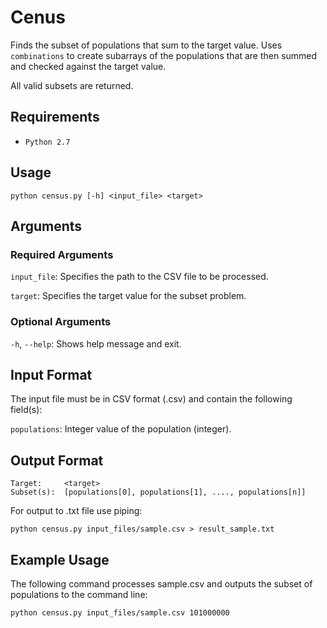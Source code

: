 # Cenus
Finds the subset of populations that sum to the target value. Uses `combinations` to create 
subarrays of the populations that are then summed and checked against the target value.

All valid subsets are returned.


## Requirements
- `Python 2.7`

## Usage
```
python census.py [-h] <input_file> <target>
```

## Arguments
### Required Arguments
`input_file`: Specifies the path to the CSV file to be processed.

`target`: Specifies the target value for the subset problem.
### Optional Arguments
`-h`, `--help`: Shows help message and exit.

## Input Format
The input file must be in CSV format (.csv) and contain the following field(s):

`populations`: Integer value of the population (integer).

## Output Format
```
Target:     <target>
Subset(s):  [populations[0], populations[1], ...., populations[n]]
```
For output to .txt file use piping:
```
python census.py input_files/sample.csv > result_sample.txt
```


## Example Usage
The following command processes sample.csv and outputs the subset of populations to the command line:

```
python census.py input_files/sample.csv 101000000
```